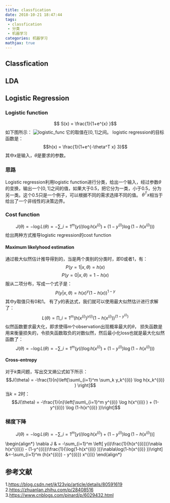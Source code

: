 ```yaml
---
title: classfication
date: 2018-10-21 18:47:44
tags:
 - classfication
 - 分类
 - 机器学习
categories: 机器学习
mathjax: true
---
```


## Classfication

## LDA

## Logistic Regression

### Logistic function
$$ S(x) = \frac{1}{1+e^{x} }$$
如下图所示：
![logistic_func](logistic_function.png)
它的取值在$[0,1]$之间。
logistic regression的目标函数是：
$$h(x) = \frac{1}{1+e^{-\theta^T x} 3}$$
其中$x$是输入，$\theta$是要求的参数。

### 思路
Logistic regression利用logistic function进行分类，给出一个输入，经过参数$\theta$的变换，输出一个$[0,1]$之间的值，如果大于$0.5$，把它分为一类，小于$0.5$，分为另一类。这个$0.5$只是一个例子，可以根据不同的需求选择不同的值。
$\theta^T x$相当于给出了一个非线性的决策边界。

### Cost function
$$J(\theta) = -\log L(\theta) = -\sum\_{i=1}^m (y(i)\log h(x^{(i)}) + (1-y^{(i)})\log(1-h(x^{(i)} )) )$$
给出两种方式推导logistic regression的cost function

#### Maximum likelyhood estimation
通过极大似然估计推导得到的，当是两个类别的分类时，即$0$或者$1$，有：
$$P(y=1|x,\theta) = h(x)$$
$$P(y=0|x,\theta) = 1- h(x)$$
服从二项分布，写成一个式子是：
$$P(y|x,\theta) = h(x)^y (1-h(x))^{1-y}$$
其中$y$取值只有$0$和$1$。
有了$y$的表达式，我们就可以使用最大似然估计进行求解了：
$$L(\theta) = \prod\_{i=1}^m (h(x^{(i)})^{y(i)}(1-h(x^{(i)} ))^{(1-y^{(i)})}$$
似然函数要求最大化，即求使得$m$个observation出现概率最大的$\theta$，
损失函数是用来衡量损失的，令损失函数取负的对数似然，然后最小化loss也就是最大化似然函数了：
$$J(\theta) = -\log L(\theta) = -\sum\_{i=1}^m (y(i)\log h(x^{(i)}) + (1-y^{(i)})\log(1-h(x^{(i)} )) )$$


#### Cross-entropy
对于$k$类问题，写出交叉熵公式如下所示：
$$J(\theta) = -\frac{1}{n}\left[\sum\_{i=1}^m \sum_k y_k^{(i)} \log h(x_k^{(i)} ) \right]$$ 
当$k=2$时：
$$J(\theta) = -\frac{1}{n}\left[\sum\_{i=1}^m  y^{(i)} \log h(x^{(i)} ) + (1-y^{(i)}) \log (1-h(x^{(i)} ))\right]$$ 

### 梯度下降
$$J(\theta) = -\log L(\theta) = -\sum\_{i=1}^m \left[y(i)\log h(x^{(i)}) + (1-y^{(i)})\log(1-h(x^{(i)} )) \right]$$

\begin{align\*}
\nabla J & =  -\sum\_{i=1}^m \left[ y(i)\frac{1}{h(x^{(i)})}\nabla h(x^{(i)}) - (1-y^{(i)})\frac{1}{\log(1-h(x^{(i)} ))}\nabla\log(1-h(x^{(i)} ))\right]
&=-\sum\_{i=1}^m  (h(x^{(i)}) - y^{(i)}) x^{(i)}
\end{align\*}


## 参考文献
1.https://blog.csdn.net/jk123vip/article/details/80591619
2.https://zhuanlan.zhihu.com/p/28408516
3.https://www.cnblogs.com/pinard/p/6029432.html

